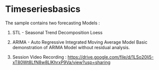 # Timeseriesbasics
The sample contains two forecasting Models : 
1. STL - Seasonal Trend Decomposition Loess
2. ARIMA - Auto Regressive Integrated Moving Average Model 
   Basic demonstration of ARIMA Model without residual analysis.
   
3. Session Video Recording : https://drive.google.com/file/d/1LSo20lj5-xT80Wt8LfN8w8LlKhrxP9Va/view?usp=sharing
